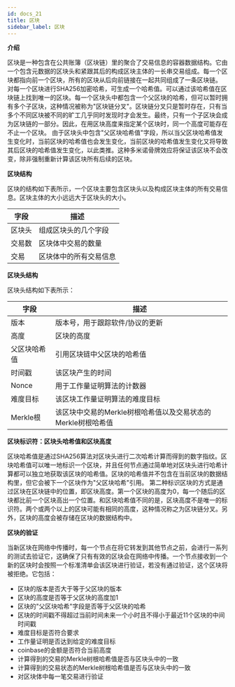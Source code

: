```yaml
---
id: docs_21
title: 区块
sidebar_label: 区块
---
```


**介绍**

区块是一种包含在公共账簿（区块链）里的聚合了交易信息的容器数据结构。它由一个包含元数据的区块头和紧跟其后的构成区块主体的一长串交易组成。每一个区块都指向前一个区块，所有的区块从后向前链接在一起共同组成了一条区块链。
对每一个区块进行SHA256加密哈希，可生成一个哈希值。可以通过该哈希值在区块链上找到唯一的区块。每一个区块头中都包含一个父区块的哈希，但可以暂时拥有多个子区块，这种情况被称为"区块链分叉"。区块链分叉只是暂时存在，只有当多个不同区块被不同的旷工几乎同时发现时才会发生。最终，只有一个子区块会成为区块链的一部分。因此，在用区块高度来指定某个区块时，同一个高度可能存在不止一个区块。
由于区块头中包含"父区块哈希值"字段，所以当父区块哈希值发生变化时，当前区块的哈希值也会发生变化，当前区块的哈希值发生变化又将导致其后区块的哈希值发生变化，以此类推。这种多米诺骨牌效应将保证该区块不会改变，除非强制重新计算该区块所有后续的区块。

**区块结构**

区块的结构如下表所示，一个区块主要包含区块头以及构成区块主体的所有交易信息。区块主体的大小远远大于区块头的大小。

| 字段 | 描述 |
| --- | --- |
| 区块头 | 组成区块头的几个字段 |
| 交易数 | 区块体中交易的数量 |
| 交易 | 区块体中的所有交易信息 |


**区块头结构**

区块头结构如下表所示：

| 字段 | 描述 |
| --- | --- |
| 版本 | 版本号，用于跟踪软件/协议的更新 |
| 高度 | 区块的高度 |
| 父区块哈希值 | 引用区块链中父区块的哈希值 |
| 时间戳 | 该区块产生的时间 |
| Nonce | 用于工作量证明算法的计数器 |
| 难度目标 | 该区块工作量证明算法的难度目标 |
| Merkle根 | 该区块中交易的Merkle树根哈希值以及交易状态的Merkle树根哈希值 |


**区块标识符：区块头哈希值和区块高度**

区块哈希值是通过SHA256算法对区块头进行二次哈希计算而得到的数字指纹。区块哈希值可以唯一地标识一个区块，并且任何节点通过简单地对区块头进行哈希计算都可以独立地获取该区块的哈希值。区块的哈希值并不包含在当前区块的数据结构里，但它会被下一个区块作为"父区块哈希"引用。
第二种标识区块的方式是通过区块在区块链中的位置，即区块高度。第一个区块的高度为0，每一个随后的区块都比前一个区块高出一个位置。和区块哈希值不同的是，区块高度不是唯一的标识符。两个或两个以上的区块可能有相同的高度，这种情况称之为区块链分叉。另外，区块的高度会被存储在区块的数据结构中。

**区块的验证**

当新区块在网络中传播时，每一个节点在将它转发到其他节点之前，会进行一系列的测试去验证它，这确保了只有有效的区块会在网络中传播。一个节点接收到一个新的区块时会按照一个标准清单会该区块进行验证，若没有通过验证，这个区块将被拒绝。它包括：

- 区块的版本是否大于等于父区块的版本
- 区块的高度是否等于父区块的高度加1
- 区块的"父区块哈希"字段是否等于父区块的哈希
- 区块的时间戳不得超过当前时间未来一个小时且不得小于最近11个区块的中间时间戳
- 难度目标是否符合要求
- 工作量证明是否达到给定的难度目标
- coinbase的金额是否符合当前高度
- 计算得到的交易的Merkle树根哈希值是否与区块头中的一致
- 计算得到的交易状态的Merkle树根哈希值是否与区块头中的一致
- 对区块体中每一笔交易进行验证






